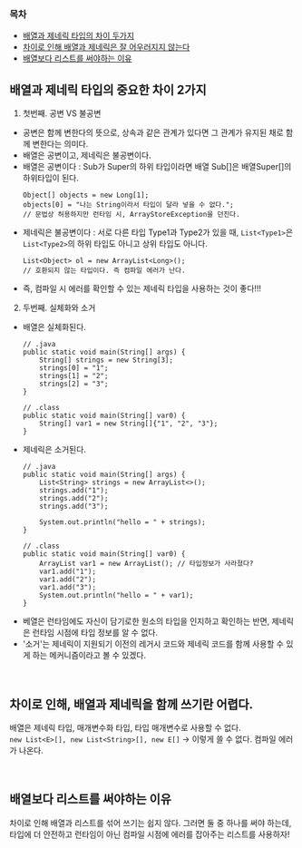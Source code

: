 ### 목차
- [배열과 제네릭 타입의 차이 두가지](#배열과-제네릭-타입의-중요한-차이-2가지)
- [차이로 인해 배열과 제네릭은 잘 어우러지지 않는다](#차이로-인해-배열과-제네릭을-함께-쓰기란-어렵다)
- [배열보다 리스트를 써야하는 이유](#배열보다-리스트를-써야하는-이유)


## 배열과 제네릭 타입의 중요한 차이 2가지
1. 첫번째. 공변 VS 불공변
- 공변은 함께 변한다의 뜻으로, 상속과 같은 관계가 있다면 그 관계가 유지된 채로 함께 변한다는 의미다.
- 배열은 공변이고, 제네릭은 불공변이다.
- 배열은 공변이다 : Sub가 Super의 하위 타입이라면 배열 Sub[]은 배열Super[]의 하위타입이 된다.
    ```
    Object[] objects = new Long[1];
    objects[0] = "나는 String이라서 타입이 달라 넣을 수 없다."; 
    // 문법상 허용하지만 런타임 시, ArrayStoreException을 던진다.
    ```
- 제네릭은 불공변이다 : 서로 다른 타입 Type1과 Type2가 있을 때, `List<Type1>`은 `List<Type2>`의 하위 타입도 아니고 상위 타입도 아니다.
    ```
    List<Object> ol = new ArrayList<Long>();
    // 호환되지 않는 타입이다. 즉 컴파일 에러가 난다.
    ```
- 즉, 컴파일 시 에러를 확인할 수 있는 제네릭 타입을 사용하는 것이 좋다!!!
2. 두번째. 실체화와 소거
- 배열은 실체화된다.
    ```
    // .java
    public static void main(String[] args) {
        String[] strings = new String[3];
        strings[0] = "1";
        strings[1] = "2";
        strings[2] = "3";
    }

    // .class
    public static void main(String[] var0) {
        String[] var1 = new String[]{"1", "2", "3"};
    }
    ```
- 제네릭은 소거된다.
    ```
    // .java
    public static void main(String[] args) {
        List<String> strings = new ArrayList<>();
        strings.add("1");
        strings.add("2");
        strings.add("3");

        System.out.println("hello = " + strings);
    }

    // .class
    public static void main(String[] var0) {
        ArrayList var1 = new ArrayList(); // 타입정보가 사라졌다?
        var1.add("1");
        var1.add("2");
        var1.add("3");
        System.out.println("hello = " + var1);
    }
    ```
- 베열은 런타임에도 자신이 담기로한 원소의 타입을 인지하고 확인하는 반면, 제네릭은 런타임 시점에 타입 정보를 알 수 없다.
- '소거'는 제네릭이 지원되기 이전의 레거시 코드와 제네릭 코드를 함께 사용할 수 있게 하는 메커니즘이라고 볼 수 있겠다.

<br>

## 차이로 인해, 배열과 제네릭을 함께 쓰기란 어렵다.
배열은 제네릭 타입, 매개변수화 타입, 타입 매개변수로 사용할 수 없다.  
`new List<E>[], new List<String>[], new E[]` -> 이렇게 쓸 수 없다. 컴파일 에러가 나온다.

<br>

## 배열보다 리스트를 써야하는 이유
차이로 인해 배열과 리스트를 섞어 쓰기는 쉽지 않다. 그러면 둘 중 하나를 써야 하는데, 타입에 더 안전하고 런타임이 아닌 컴파일 시점에 에러를 잡아주는 리스트를 사용하자!